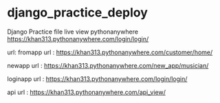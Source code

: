 # django_practice_deploy
Django Practice file
live view pythonanywhere
https://khan313.pythonanywhere.com/login/login/


url:
fromapp url : https://khan313.pythonanywhere.com/customer/home/

newapp url : https://khan313.pythonanywhere.com/new_app/musician/


loginapp url : https://khan313.pythonanywhere.com/login/login/

api url : https://khan313.pythonanywhere.com/api_view/

